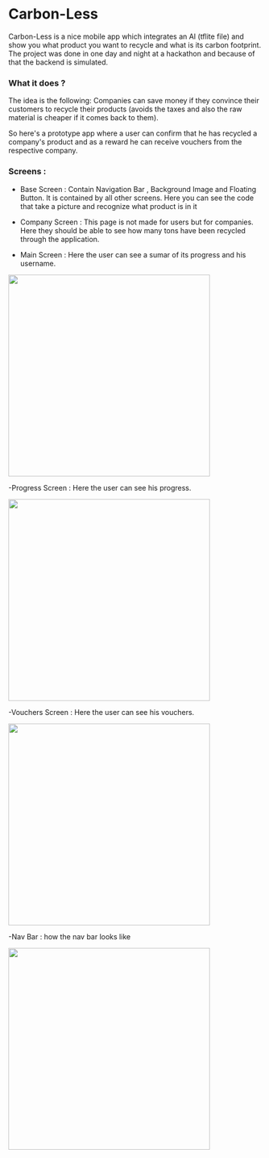 # Carbon-Less

Carbon-Less is a nice mobile app which integrates an AI (tflite file) and show you what product you want to recycle and what is its carbon footprint. The project was done in one day and night at a hackathon and because of that the backend is simulated.

### What it does ?
The idea is the following: Companies can save money if they convince their customers to recycle their products (avoids the taxes and also the raw material is cheaper if it comes back to them).

So here's a prototype app where a user can confirm that he has recycled a company's product and as a reward he can receive vouchers from the respective company.

### Screens :

- Base Screen : Contain Navigation Bar , Background Image and Floating Button. It is contained by all other screens. Here you can see the code that take a picture and recognize what product is in it

- Company Screen : This page is not made for users but for companies. Here they should be able to see how many tons have been recycled through the application.

- Main Screen : Here the user can see a sumar of its progress and his username.

 <img src="/images/main_screen.png" alt="" width="400" />
 
 -Progress Screen :  Here the user can see his progress.
 
 <img src="/images/progress_screen.png" alt="" width="400" />
 
 -Vouchers Screen : Here the user can see his vouchers.
 
 <img src="/images/vouchers_screen.png" alt="" width="400" />
 
 -Nav Bar : how the nav bar looks like
 
 <img src="/images/nav_bar.png" alt="" width="400" />

